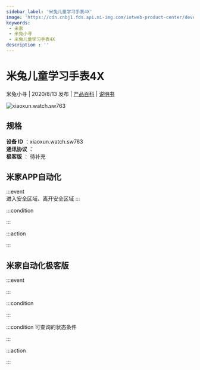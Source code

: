 ```yaml
---
sidebar_label: '米兔儿童学习手表4X'
image: 'https://cdn.cnbj1.fds.api.mi-img.com/iotweb-product-center/developer_1592357077916ARjScA1z.png?GalaxyAccessKeyId=AKVGLQWBOVIRQ3XLEW&Expires=9223372036854775807&Signature=TEb9HkoPJ7c4g4JvSxhBYRtrrTc='
keywords: 
 - 米家
 - 米兔小寻
 - 米兔儿童学习手表4X
description : ''
---
```

# 米兔儿童学习手表4X

米兔小寻 | 2020/8/13 发布 | [产品百科](https://home.mi.com/webapp/content/baike/product/index.html?model=xiaoxun.watch.sw763/) | [说明书](https://home.mi.com/views/introduction.html?model=xiaoxun.watch.sw763&region=cn)

![xiaoxun.watch.sw763](https://cdn.cnbj1.fds.api.mi-img.com/iotweb-product-center/developer_1592357077916ARjScA1z.png?GalaxyAccessKeyId=AKVGLQWBOVIRQ3XLEW&Expires=9223372036854775807&Signature=TEb9HkoPJ7c4g4JvSxhBYRtrrTc=)

## 规格  
> 
**设备 ID** ：xiaoxun.watch.sw763  
**通讯协议** ：  
**极客版**  ： 待补充 


## 米家APP自动化  

:::event  
进入安全区域、离开安全区域
:::

:::condition  

:::

:::action   

:::

## 米家自动化极客版  

:::event  

:::

:::condition  

:::

:::condition 可查询的状态条件  

:::

:::action  

:::

        
